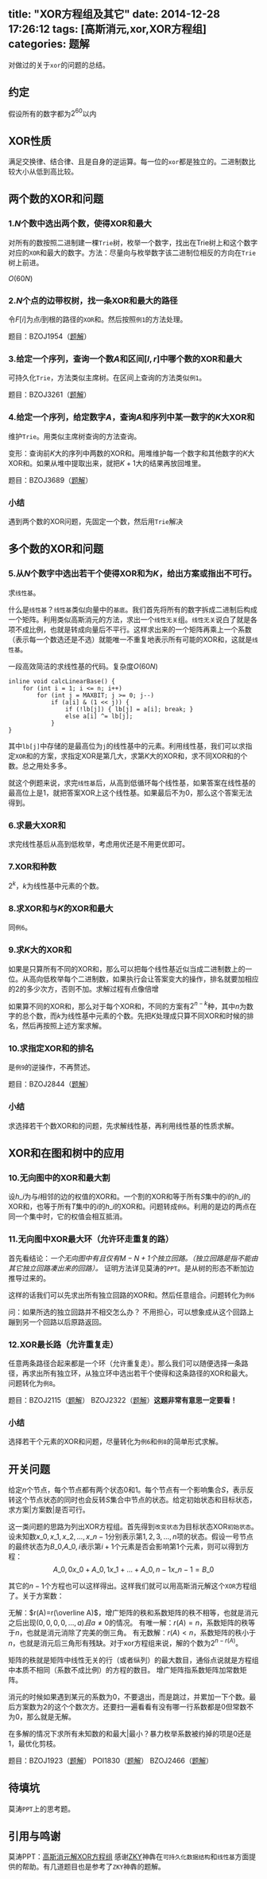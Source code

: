 title: "XOR方程组及其它"
date: 2014-12-28 17:26:12
tags: [高斯消元,xor,XOR方程组]
categories: 题解
---
对做过的关于`xor`的问题的总结。
<!--more-->

## 约定
假设所有的数字都为$2^{60}$以内

## XOR性质
满足交换律、结合律、且是自身的逆运算。每一位的`xor`都是独立的。二进制数比较大小从低到高比较。

## 两个数的XOR和问题

### 1.$N$个数中选出两个数，使得XOR和最大

对所有的数按照二进制建一棵`Trie`树，枚举一个数字，找出在Trie树上和这个数字对应的`XOR`和最大的数字。方法：尽量向与枚举数字该二进制位相反的方向在`Trie`树上前进。

$O(60N)$

### 2.$N$个点的边带权树，找一条XOR和最大的路径

令$F[i]$为点$i$到根的路径的`XOR`和。然后按照`例1`的方法处理。

题目：BZOJ1954（[题解](http://gaotianyu1350.gitcafe.io/2014/12/19/BZOJ1954-TheXorLongestPath/)）

### 3.给定一个序列，查询一个数$A$和区间$[l,r]$中哪个数的XOR和最大

可持久化`Trie`，方法类似主席树。在区间上查询的方法类似`例1`。

题目：BZOJ3261（[题解](http://gaotianyu1350.gitcafe.io/2014/12/20/BZOJ3261-%E6%9C%80%E5%A4%A7%E5%BC%82%E6%88%96%E5%92%8C/)）

### 4.给定一个序列，给定数字$A$，查询$A$和序列中某一数字的$K$大XOR和

维护`Trie`。用类似主席树查询的方法查询。

变形：查询前$K$大的序列中两数的XOR和。用堆维护每一个数字和其他数字的$K$大XOR和。如果从堆中提取出来，就把$K+1$大的结果再放回堆里。

题目：BZOJ3689（[题解](http://gaotianyu1350.gitcafe.io/2014/12/21/BZOJ3689-%E5%BC%82%E6%88%96%E4%B9%8B/)）

### 小结
遇到两个数的XOR问题，先固定一个数，然后用`Trie`解决

## 多个数的XOR和问题

### 5.从$N$个数字中选出若干个使得XOR和为$K$，给出方案或指出不可行。

求`线性基`。

什么是`线性基`？`线性基`类似向量中的`基底`。我们首先将所有的数字拆成二进制后构成一个矩阵。利用类似高斯消元的方法，求出一个`线性无关`组。`线性无关`说白了就是各项不成比例，也就是转成向量后不平行。这样求出来的一个矩阵再乘上一个系数（表示每一个数选还是不选）就能唯一不重复地表示所有可能的XOR和，这就是`线性基`。

一段高效简洁的求线性基的代码。复杂度$O(60N)$
```
inline void calcLinearBase() {
    for (int i = 1; i <= n; i++)
        for (int j = MAXBIT; j >= 0; j--)
            if (a[i] & (1 << j)) {
                if (!lb[j]) { lb[j] = a[i]; break; }
                else a[i] ^= lb[j];
            }
}
```
其中`lb[j]`中存储的是最高位为`j`的线性基中的元素。利用线性基，我们可以求指定`XOR`和的方案，求指定XOR是第几大，求第$K$大的XOR和，求不同XOR和的个数。总之用处多多。

就这个例题来说，求完`线性基`后，从高到低循环每个线性基，如果答案在线性基的最高位上是$1$，就把答案XOR上这个线性基。如果最后不为$0$，那么这个答案无法得到。

### 6.求最大XOR和

求完线性基后从高到低枚举，考虑用优还是不用更优即可。

### 7.XOR和种数

$2^k$，$k$为线性基中元素的个数。

### 8.求XOR和与$K$的XOR和最大

同`例6`。

### 9.求$K$大的XOR和

如果是只算所有不同的XOR和，那么可以把每个线性基近似当成二进制数上的一位。从高向低枚举每个二进制数，如果执行会让答案变大的操作，排名就要加相应的$2$的多少次方，否则不加。求解过程有点像倍增

如果算不同的XOR和，那么对于每个XOR和，不同的方案有$2^{n-k}$种，其中$n$为数字的总个数，而$k$为线性基中元素的个数。先把$K$处理成只算不同XOR和时候的排名，然后再按照上述方案求解。

### 10.求指定XOR和的排名

是`例9`的逆操作，不再赘述。

题目：BZOJ2844（[题解](http://gaotianyu1350.gitcafe.io/2014/12/19/BZOJ2844-albus/)）

### 小结
求选择若干个数XOR和的问题，先求解线性基，再利用线性基的性质求解。

## XOR和在图和树中的应用

### 10.无向图中的XOR和最大割

设$h\_i$为与$i$相邻的边的权值的XOR和。一个割的XOR和等于所有$S$集中的$i$的$h\_i$的XOR和，也等于所有$T$集中的$i$的$h\_i$的XOR和。问题转成`例6`。利用的是边的两点在同一个集中时，它的权值会相互抵消。

### 11.无向图中XOR最大环（允许环走重复的路）

首先看结论：*一个无向图中有且仅有$M-N+1$个独立回路。（独立回路是指不能由其它独立回路凑出来的回路）。*
证明方法详见莫涛的`PPT`。是从树的形态不断加边推导过来的。

这样的话我们可以先求出所有独立回路的XOR和。然后任意组合。问题转化为`例6`

问：如果所选的独立回路并不相交怎么办？ 不用担心，可以想象成从这个回路上蹦到另一个回路以后原路返回。

### 12.XOR最长路（允许重复走）

任意两条路径合起来都是一个环（允许重复走）。那么我们可以随便选择一条路径，再求出所有独立环，从独立环中选出若干个使得和这条路径的XOR和最大。问题转化为`例8`。

题目：BZOJ2115（[题解](http://gaotianyu1350.gitcafe.io/2014/12/20/BZOJ2115-Xor/)）
BZOJ2322（[题解](http://gaotianyu1350.gitcafe.io/2014/12/20/BZOJ2322-%E6%A2%A6%E6%83%B3%E5%B0%81%E5%8D%B0/)）**这题非常有意思一定要看！**

### 小结
选择若干个元素的XOR和问题，尽量转化为`例6`和`例8`的简单形式求解。

## 开关问题
给定$n$个节点，每个节点都有两个状态$0$和$1$。每个节点有一个影响集合$S$，表示反转这个节点状态的同时也会反转$S$集合中节点的状态。给定初始状态和目标状态，求方案|方案数|是否可行。

这一类问题的思路为列出XOR方程组。首先得到`改变状态`为目标状态XOR`初始状态`。设未知数${x\_0,x\_1,x\_2,...,x\_{n-1}}$分别表示第$1,2,3,...,n$项的状态。假设一号节点的最终状态为$B\_0$,$A\_{0,i}$表示第$i+1$个元素是否会影响第$1$个元素，则可以得到方程：
$$ A\_{0,0}x\_0+A\_{0,1}x\_1+...+A\_{0,n-1}x\_{n-1}=B\_0 $$

其它的$n-1$个方程也可以这样得出。这样我们就可以用高斯消元解这个`XOR`方程组了。关于方案数：

无解：$r(A)=r(\overline A)$，增广矩阵的秩和系数矩阵的秩不相等，也就是消元之后出现$(0,0,0,0,...,a)且a\neq 0$的情况。
有唯一解：$r(A)=n$，系数矩阵的秩等于$n$，也就是消元消除了完美的倒三角。
有无数解：$r(A)<n$，系数矩阵的秩小于$n$，也就是消元后三角形有残缺。对于xor方程组来说，解的个数为$2^{n-r(A)}$。

矩阵的秩就是矩阵中线性无关的行（或者纵列）的最大数目，通俗点说就是方程组中本质不相同（系数不成比例）的方程的数目。
增广矩阵指系数矩阵加常数矩阵。

消元的时候如果遇到某元的系数为$0$，不要退出，而是跳过，并累加一下个数。最后方案数为$2$的这个个数次方。还要扫一遍看看有没有哪一行系数都是$0$但常数不为$0$，那么就是无解。

在多解的情况下求所有未知数的和最大|最小？暴力枚举系数被约掉的项是$0$还是$1$，最优化剪枝。

题目：BZOJ1923（[题解](http://gaotianyu1350.gitcafe.io/2014/12/16/BZOJ1923-%E5%A4%96%E6%98%9F%E5%8D%83%E8%B6%B3%E8%99%AB/)）
POI1830（[题解](http://gaotianyu1350.gitcafe.io/2014/12/17/POJ1830-%E5%BC%80%E5%85%B3%E9%97%AE%E9%A2%98/)）
BZOJ2466（[题解](http://gaotianyu1350.gitcafe.io/2014/12/17/BZOJ2466-%E6%A0%91/)）

## 待填坑

莫涛`PPT`上的思考题。

## 引用与鸣谢

莫涛PPT：[高斯消元解XOR方程组](http://wenku.baidu.io/link?url=GEdOCrRk1KcIOvLdiVES8GhfbVOjnnIJkYbpLQyiSpm9BtxKjfLyV4-NXXPi8DRE3FS4jejTHDqy3n8uXTqy-UNSBxsCnWJn78gS10Zzl2e)
感谢[ZKY](http://blog.csdn.net/iamzky)神犇在`可持久化数据结构`和`线性基`方面提供的帮助。有几道题目也是参考了`ZKY`神犇的题解。